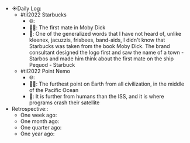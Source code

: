 - ☀️Daily Log:
    - #til2022 Starbucks
        - 🌐:
        - 💁‍♂️: The first mate in Moby Dick
        - 🤔: One of the generalized words that I have not heard of, unlike kleenex, jacuzzis, frisbees, band-aids, I didn't know that Starbucks was taken from the book Moby Dick. The brand consultant designed the logo first and saw the name of a town - Starbos and made him think about the first mate on the ship Pequod - Starbuck
    - #til2022 Point Nemo
        - 🌐:
        - 💁‍♂️: The furthest point on Earth from all civilization, in the middle of the Pacific Ocean
        - 🤔: It is further from humans than the ISS, and it is where programs crash their satellite
- Retrospective::
    - One week ago:
    - One month ago:
    - One quarter ago:
    - One year ago:
